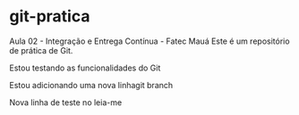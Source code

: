 # git-pratica
Aula 02 - Integração e Entrega Contínua - Fatec Mauá
Este é um repositório de prática de Git.

Estou testando as funcionalidades do Git

Estou adicionando uma nova linhagit branch

Nova linha de teste no leia-me